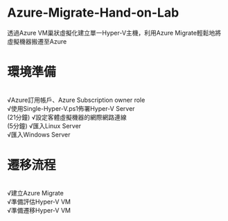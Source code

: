 # Azure-Migrate-Hand-on-Lab
 透過Azure VM巢狀虛擬化建立單一Hyper-V主機，利用Azure Migrate輕鬆地將虛擬機器搬遷至Azure

<h1>環境準備</h1><br>
 √Azure訂用帳戶、Azure Subscription owner role<br>
 √使用Single-Hyper-V.ps1佈署Hyper-V Server<br> (21分鐘)
 √設定客體虛擬機器的網際網路連線<br> (5分鐘)
 √匯入Linux Server<br>
 √匯入Windows Server<br>

<h1>遷移流程</h1><br>
 √建立Azure Migrate<br>
 √準備評估Hyper-V VM<br>
 √準備遷移Hyper-V VM<br>

